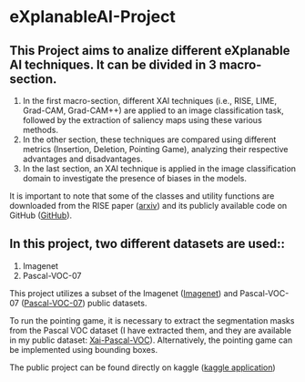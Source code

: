 # eXplanableAI-Project
## This Project aims to analize different eXplanable AI techniques. It can be divided in 3 macro-section.
1) In the first macro-section, different XAI techniques (i.e., RISE, LIME, Grad-CAM, Grad-CAM++) are applied to an image classification task, followed by the extraction of saliency maps using these various methods.
2) In the other section, these techniques are compared using different metrics (Insertion, Deletion, Pointing Game), analyzing their respective advantages and disadvantages.
3) In the last section, an XAI technique is applied in the image classification domain to investigate the presence of biases in the models.

It is important to note that some of the classes and utility functions are downloaded from the RISE paper ([arxiv](https://arxiv.org/pdf/1806.07421)) and its publicly available code on GitHub ([GitHub](https://github.com/eclique/RISE)).

## In this project, two different datasets are used::
1) Imagenet
2) Pascal-VOC-07

This project utilizes a subset of the Imagenet ([Imagenet](https://www.kaggle.com/datasets/ambityga/imagenet100)) and Pascal-VOC-07 ([Pascal-VOC-07](https://www.kaggle.com/datasets/vijayabhaskar96/pascal-voc-2007-and-2012)) public datasets.

To run the pointing game, it is necessary to extract the segmentation masks from the Pascal VOC dataset (I have extracted them, and they are available in my public dataset: [Xai-Pascal-VOC](https://www.kaggle.com/datasets/matteoparrotta/xai-proj-pascal-voc)). Alternatively, the pointing game can be implemented using bounding boxes.

The public project can be found directly on kaggle ([kaggle application](https://www.kaggle.com/code/matteoparrotta/xai-project-rise-gcam-lime-eval-application))
